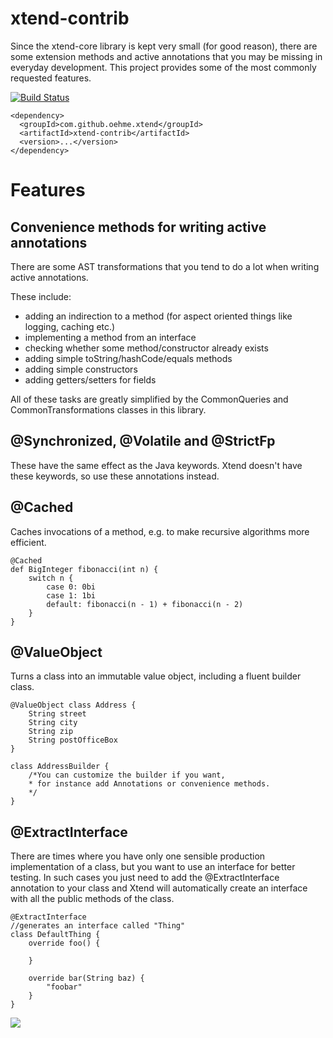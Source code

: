 xtend-contrib
=================

Since the xtend-core library is kept very small (for good reason), there are some extension methods and active annotations that you may be missing in everyday development. This project provides some of the most commonly requested features.

[![Build Status](https://oehme.ci.cloudbees.com/job/xtend-contrib/badge/icon)](https://oehme.ci.cloudbees.com/job/xtend-contrib/)

    <dependency>
      <groupId>com.github.oehme.xtend</groupId>
      <artifactId>xtend-contrib</artifactId>
      <version>...</version>
    </dependency>

Features
========

Convenience methods for writing active annotations
--------------------------------------------------

There are some AST transformations that you tend to do a lot when writing active annotations.

These include:
 - adding an indirection to a method (for aspect oriented things like logging, caching etc.)
 - implementing a method from an interface
 - checking whether some method/constructor already exists
 - adding simple toString/hashCode/equals methods
 - adding simple constructors
 - adding getters/setters for fields
    
All of these tasks are greatly simplified by the CommonQueries and CommonTransformations classes in this library.

@Synchronized, @Volatile and @StrictFp
--------------------------------------

These have the same effect as the Java keywords. Xtend doesn't have these keywords, so use these annotations instead.


@Cached
-------

Caches invocations of a method, e.g. to make recursive algorithms more efficient.

    @Cached
    def BigInteger fibonacci(int n) {
        switch n {
            case 0: 0bi
            case 1: 1bi
            default: fibonacci(n - 1) + fibonacci(n - 2)
        }
    }

@ValueObject
------------

Turns a class into an immutable value object, including a fluent builder class.

    @ValueObject class Address {
    	String street
    	String city
    	String zip
    	String postOfficeBox
    }
    
    class AddressBuilder {
    	/*You can customize the builder if you want, 
    	* for instance add Annotations or convenience methods.
    	*/
    }
    
@ExtractInterface
-----------------

There are times where you have only one sensible production implementation of a class, but you want to use an interface for better testing. In such cases you just need to add the @ExtractInterface annotation to your class and Xtend will automatically create an interface with all the public methods of the class.

    @ExtractInterface
    //generates an interface called "Thing"
    class DefaultThing {
        override foo() {
    
        }
    
        override bar(String baz) {
            "foobar"
        }
    }

![](http://www.cloudbees.com/sites/default/files/Button-Built-on-CB-1.png)
